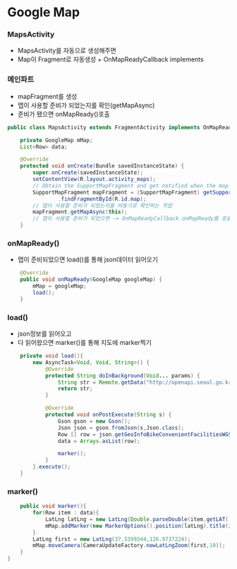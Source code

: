 # Google Map

### MapsActivity
- MapsActivity를 자동으로 생성해주면
- Map이 Fragment로 자동생성 + OnMapReadyCallback implements

### 메인파트
- mapFragment를 생성
- 맵이 사용할 준비가 되었는지를 확인(getMapAsync)
- 준비가 됐으면 onMapReady()호출

```java
public class MapsActivity extends FragmentActivity implements OnMapReadyCallback {

    private GoogleMap mMap;
    List<Row> data;

    @Override
    protected void onCreate(Bundle savedInstanceState) {
        super.onCreate(savedInstanceState);
        setContentView(R.layout.activity_maps);
        // Obtain the SupportMapFragment and get notified when the map is ready to be used.
        SupportMapFragment mapFragment = (SupportMapFragment) getSupportFragmentManager()
                .findFragmentById(R.id.map);
        // 맵이 사용할 준비가 되었는지를 비동기로 확인하는 작업
        mapFragment.getMapAsync(this);
        // 맵이 사용할 준비가 되었으면 -> OnMapReadyCallback.onMapReady를 호출
    }
```

### onMapReady()
- 맵이 준비되었으면 load()를 통해 json데이터 읽어오기

```java
    @Override
    public void onMapReady(GoogleMap googleMap) {
        mMap = googleMap;
        load();
    }
```

### load()
- json정보를 읽어오고
- 다 읽어왔으면 marker()를 통해 지도에 marker찍기

```java
    private void load(){
        new AsyncTask<Void, Void, String>() {
            @Override
            protected String doInBackground(Void... params) {
                String str = Remote.getData("http://openapi.seoul.go.kr:8088/5a7779586d6b707333336f6a725464/json/GeoInfoBikeConvenientFacilitiesWGS/1/100");
                return str;
            }

            @Override
            protected void onPostExecute(String s) {
                Gson gson = new Gson();
                Json json = gson.fromJson(s,Json.class);
                Row [] row = json.getGeoInfoBikeConvenientFacilitiesWGS().getRow();
                data = Arrays.asList(row);

                marker();
            }
        }.execute();
    }
```

### marker()

```java
    public void marker(){
        for(Row item : data){
            LatLng latLng = new LatLng(Double.parseDouble(item.getLAT()),Double.parseDouble(item.getLNG()));
            mMap.addMarker(new MarkerOptions().position(latLng).title(item.getADDRESS()));
        }
        LatLng first = new LatLng(37.5399344,126.9737224);
        mMap.moveCamera(CameraUpdateFactory.newLatLngZoom(first,10));
    }
}
```
